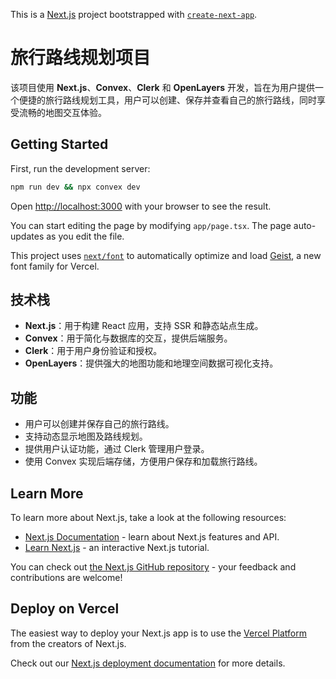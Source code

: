 This is a [Next.js](https://nextjs.org) project bootstrapped with [`create-next-app`](https://nextjs.org/docs/app/api-reference/cli/create-next-app).

# 旅行路线规划项目

该项目使用 **Next.js**、**Convex**、**Clerk** 和 **OpenLayers** 开发，旨在为用户提供一个便捷的旅行路线规划工具，用户可以创建、保存并查看自己的旅行路线，同时享受流畅的地图交互体验。

## Getting Started

First, run the development server:

```bash
npm run dev && npx convex dev
```

Open [http://localhost:3000](http://localhost:3000) with your browser to see the result.

You can start editing the page by modifying `app/page.tsx`. The page auto-updates as you edit the file.

This project uses [`next/font`](https://nextjs.org/docs/app/building-your-application/optimizing/fonts) to automatically optimize and load [Geist](https://vercel.com/font), a new font family for Vercel.

## 技术栈

- **Next.js**：用于构建 React 应用，支持 SSR 和静态站点生成。
- **Convex**：用于简化与数据库的交互，提供后端服务。
- **Clerk**：用于用户身份验证和授权。
- **OpenLayers**：提供强大的地图功能和地理空间数据可视化支持。

## 功能

- 用户可以创建并保存自己的旅行路线。
- 支持动态显示地图及路线规划。
- 提供用户认证功能，通过 Clerk 管理用户登录。
- 使用 Convex 实现后端存储，方便用户保存和加载旅行路线。

## Learn More

To learn more about Next.js, take a look at the following resources:

- [Next.js Documentation](https://nextjs.org/docs) - learn about Next.js features and API.
- [Learn Next.js](https://nextjs.org/learn) - an interactive Next.js tutorial.

You can check out [the Next.js GitHub repository](https://github.com/vercel/next.js) - your feedback and contributions are welcome!

## Deploy on Vercel

The easiest way to deploy your Next.js app is to use the [Vercel Platform](https://vercel.com/new?utm_medium=default-template&filter=next.js&utm_source=create-next-app&utm_campaign=create-next-app-readme) from the creators of Next.js.

Check out our [Next.js deployment documentation](https://nextjs.org/docs/app/building-your-application/deploying) for more details.
